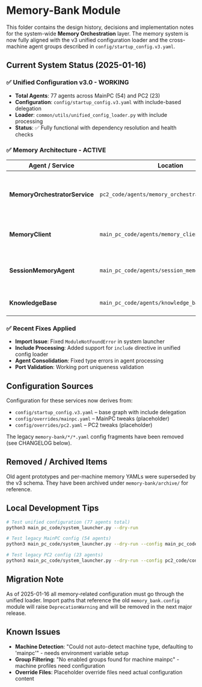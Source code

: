 # Memory-Bank Module

This folder contains the design history, decisions and implementation notes for
the system-wide **Memory Orchestration** layer.  The memory system is now fully
aligned with the v3 unified configuration loader and the cross-machine agent
groups described in `config/startup_config.v3.yaml`.

## Current System Status (2025-01-16)

### ✅ **Unified Configuration v3.0 - WORKING**
- **Total Agents**: 77 agents across MainPC (54) and PC2 (23)
- **Configuration**: `config/startup_config.v3.yaml` with include-based delegation
- **Loader**: `common/utils/unified_config_loader.py` with include processing
- **Status**: ✅ Fully functional with dependency resolution and health checks

### ✅ **Memory Architecture - ACTIVE**
| Agent / Service | Location | Purpose | Status |
|-----------------|----------|---------|---------|
| **MemoryOrchestratorService** | `pc2_code/agents/memory_orchestrator_service.py` | Single source of truth for session & knowledge stores | ✅ Active |
| **MemoryClient** | `main_pc_code/agents/memory_client.py` | Thin RPC layer used by MainPC agents | ✅ Active |
| **SessionMemoryAgent** | `main_pc_code/agents/session_memory_agent.py` | Handles per-conversation short-term memories | ✅ Active |
| **KnowledgeBase** | `main_pc_code/agents/knowledge_base.py` | Long-term semantic store | ✅ Active |

### ✅ **Recent Fixes Applied**
- **Import Issue**: Fixed `ModuleNotFoundError` in system launcher
- **Include Processing**: Added support for `include` directive in unified config loader
- **Agent Consolidation**: Fixed type errors in agent processing
- **Port Validation**: Working port uniqueness validation

## Configuration Sources

Configuration for these services now derives from:

* `config/startup_config.v3.yaml`  – base graph with include delegation
* `config/overrides/mainpc.yaml`   – MainPC tweaks (placeholder)
* `config/overrides/pc2.yaml`      – PC2 tweaks (placeholder)

The legacy `memory-bank/*/*.yaml` config fragments have been removed (see
CHANGELOG below).

## Removed / Archived Items

Old agent prototypes and per-machine memory YAMLs were superseded by the v3
schema.  They have been archived under `memory-bank/archive/` for reference.

## Local Development Tips

```bash
# Test unified configuration (77 agents total)
python3 main_pc_code/system_launcher.py --dry-run

# Test legacy MainPC config (54 agents)
python3 main_pc_code/system_launcher.py --dry-run --config main_pc_code/config/startup_config.yaml

# Test legacy PC2 config (23 agents)  
python3 main_pc_code/system_launcher.py --dry-run --config pc2_code/config/startup_config.yaml
```

## Migration Note

As of 2025-01-16 all memory-related configuration must go through the unified
loader.  Import paths that reference the old `memory_bank.config` module will
raise `DeprecationWarning` and will be removed in the next major release.

## Known Issues

- **Machine Detection**: "Could not auto-detect machine type, defaulting to 'mainpc'" - needs environment variable setup
- **Group Filtering**: "No enabled groups found for machine mainpc" - machine profiles need configuration
- **Override Files**: Placeholder override files need actual configuration content